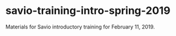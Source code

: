 # savio-training-intro-spring-2019
Materials for Savio introductory training for February 11, 2019.
